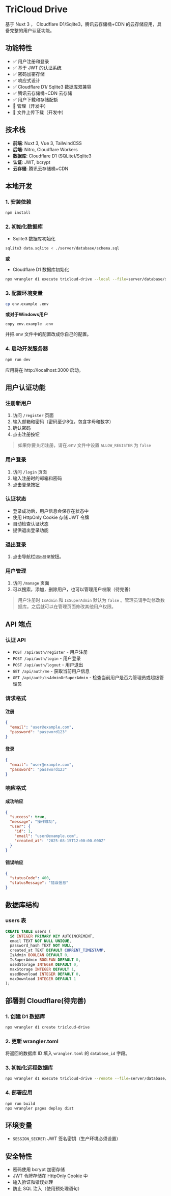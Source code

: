 # TriCloud Drive

基于 Nuxt 3 ， Cloudflare D1/Sqlite3，腾讯云存储桶+CDN 的云存储应用，具备完整的用户认证功能。

## 功能特性

- ✅ 用户注册和登录
- ✅ 基于 JWT 的认证系统
- ✅ 密码加密存储
- ✅ 响应式设计
- ✅ Cloudflare D1/ Sqlite3 数据库双兼容
- ✅ 腾讯云存储桶+CDN 云存储
- ✅ 用户下载和存储配额
- 🚧 管理（开发中）
- 🚧 文件上传下载（开发中）

## 技术栈

- **前端**: Nuxt 3, Vue 3, TailwindCSS
- **后端**: Nitro, Cloudflare Workers
- **数据库**: Cloudflare D1 (SQLite)/Sqlite3
- **认证**: JWT, bcrypt
- **云存储**: 腾讯云存储桶+CDN

## 本地开发

### 1. 安装依赖

```bash
npm install
```

### 2. 初始化数据库

- Sqlite3 数据库初始化

```bash
sqlite3 data.sqlite < ./server/database/schema.sql
```
**或**

- Cloudflare D1 数据库初始化

```bash
npx wrangler d1 execute tricloud-drive --local --file=server/database/schema.sql
```

### 3. 配置环境变量

```bash
cp env.example .env
```

**或对于Windows用户**

```batch
copy env.example .env
```

并把.env 文件中的配置改成你自己的配置。

### 4. 启动开发服务器

```bash
npm run dev
```

应用将在 http://localhost:3000 启动。

## 用户认证功能

### 注册新用户

1. 访问 `/register` 页面
2. 输入邮箱和密码（密码至少8位，包含字母和数字）
3. 确认密码
4. 点击注册按钮

> 如果你要关闭注册，请在.env 文件中设置 `ALLOW_REGISTER` 为 `false`

### 用户登录

1. 访问 `/login` 页面
2. 输入注册时的邮箱和密码
3. 点击登录按钮

### 认证状态

- 登录成功后，用户信息会保存在状态中
- 使用 HttpOnly Cookie 存储 JWT 令牌
- 自动检查认证状态
- 提供退出登录功能

### 退出登录

1. 点击导航栏`退出登录`按钮。

### 用户管理

1. 访问 `/manage` 页面
2. 可以搜索，添加，删除用户，也可以管理用户权限（待完善）

> 用户注册时 `IsAdmin` 和 `IsSuperAdmin` 默认为 `false` 。管理员请手动修改数据库。之后就可以在管理页面修改其他用户权限。


## API 端点

### 认证 API

- `POST /api/auth/register` - 用户注册
- `POST /api/auth/login` - 用户登录
- `POST /api/auth/logout` - 用户退出
- `GET /api/auth/me` - 获取当前用户信息
- `GET /api/auth/isAdminOrSuperAdmin` - 检查当前用户是否为管理员或超级管理员

### 请求格式

#### 注册
```json
{
  "email": "user@example.com",
  "password": "password123"
}
```

#### 登录
```json
{
  "email": "user@example.com", 
  "password": "password123"
}
```

### 响应格式

#### 成功响应
```json
{
  "success": true,
  "message": "操作成功",
  "user": {
    "id": 1,
    "email": "user@example.com",
    "created_at": "2025-08-15T12:00:00.000Z"
  }
}
```

#### 错误响应
```json
{
  "statusCode": 400,
  "statusMessage": "错误信息"
}
```

## 数据库结构

### users 表

```sql
CREATE TABLE users (
  id INTEGER PRIMARY KEY AUTOINCREMENT,
  email TEXT NOT NULL UNIQUE,
  password_hash TEXT NOT NULL,
  created_at TEXT DEFAULT CURRENT_TIMESTAMP,
  IsAdmin BOOLEAN DEFAULT 0,
  IsSuperAdmin BOOLEAN DEFAULT 0,
  usedStorage INTEGER DEFAULT 0,
  maxStorage INTEGER DEFAULT 1,
  usedDownload INTEGER DEFAULT 0,
  maxDownload INTEGER DEFAULT 1
);
```

## 部署到 Cloudflare(待完善)

### 1. 创建 D1 数据库

```bash
npx wrangler d1 create tricloud-drive
```

### 2. 更新 wrangler.toml

将返回的数据库 ID 填入 `wrangler.toml` 的 `database_id` 字段。

### 3. 初始化远程数据库

```bash
npx wrangler d1 execute tricloud-drive --remote --file=server/database/schema.sql
```

### 4. 部署应用

```bash
npm run build
npx wrangler pages deploy dist
```

## 环境变量

- `SESSION_SECRET`: JWT 签名密钥（生产环境必须设置）

## 安全特性

- 密码使用 bcrypt 加密存储
- JWT 令牌存储在 HttpOnly Cookie 中
- 输入验证和错误处理
- 防止 SQL 注入（使用预处理语句）

